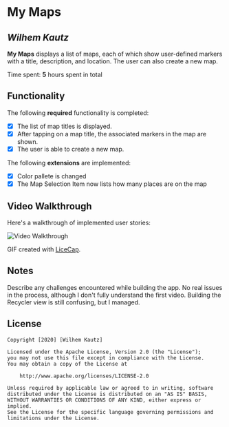 # My Maps 

## *Wilhem Kautz*

**My Maps** displays a list of maps, each of which show user-defined markers with a title, description, and location. The user can also create a new map. 

Time spent: **5** hours spent in total

## Functionality 

The following **required** functionality is completed:

* [X] The list of map titles is displayed.
* [X] After tapping on a map title, the associated markers in the map are shown.
* [X] The user is able to create a new map.

The following **extensions** are implemented:

* [X] Color pallete is changed
* [X] The Map Selection Item now lists how many places are on the map

## Video Walkthrough

Here's a walkthrough of implemented user stories:

<img src='../MapDemo.gif' title='Video Walkthrough' width='' alt='Video Walkthrough' />

GIF created with [LiceCap](http://www.cockos.com/licecap/).

## Notes

Describe any challenges encountered while building the app. No real issues in the process, although I don't
fully understand the first video. Building the Recycler view is still confusing, but I managed.

## License

    Copyright [2020] [Wilhem Kautz]

    Licensed under the Apache License, Version 2.0 (the "License");
    you may not use this file except in compliance with the License.
    You may obtain a copy of the License at

        http://www.apache.org/licenses/LICENSE-2.0

    Unless required by applicable law or agreed to in writing, software
    distributed under the License is distributed on an "AS IS" BASIS,
    WITHOUT WARRANTIES OR CONDITIONS OF ANY KIND, either express or implied.
    See the License for the specific language governing permissions and
    limitations under the License.